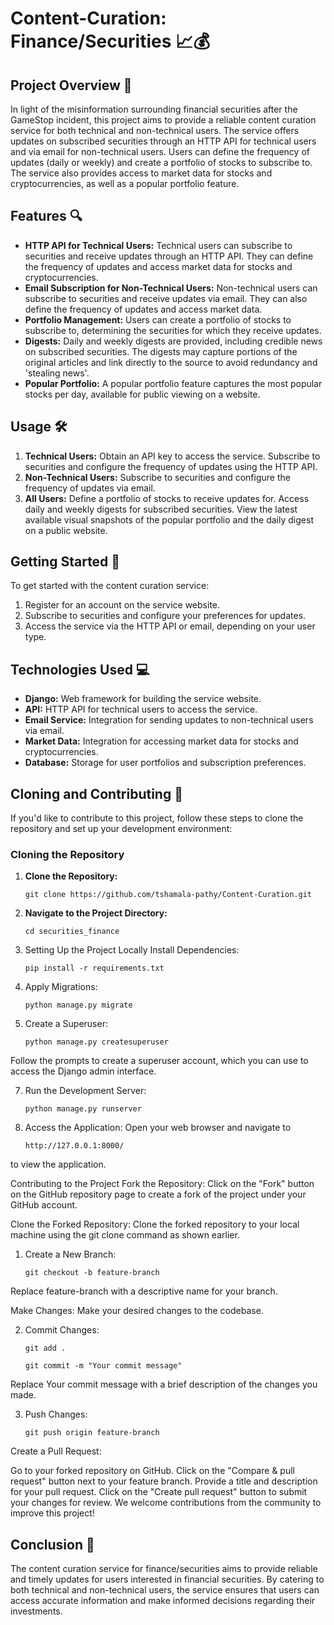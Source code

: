 # Content-Curation: Finance/Securities 📈💰

## Project Overview 🚀

In light of the misinformation surrounding financial securities after the GameStop incident, this project aims to provide a reliable content curation service for both technical and non-technical users. The service offers updates on subscribed securities through an HTTP API for technical users and via email for non-technical users. Users can define the frequency of updates (daily or weekly) and create a portfolio of stocks to subscribe to. The service also provides access to market data for stocks and cryptocurrencies, as well as a popular portfolio feature.

## Features 🔍

- **HTTP API for Technical Users:** Technical users can subscribe to securities and receive updates through an HTTP API. They can define the frequency of updates and access market data for stocks and cryptocurrencies.
- **Email Subscription for Non-Technical Users:** Non-technical users can subscribe to securities and receive updates via email. They can also define the frequency of updates and access market data.
- **Portfolio Management:** Users can create a portfolio of stocks to subscribe to, determining the securities for which they receive updates.
- **Digests:** Daily and weekly digests are provided, including credible news on subscribed securities. The digests may capture portions of the original articles and link directly to the source to avoid redundancy and 'stealing news'.
- **Popular Portfolio:** A popular portfolio feature captures the most popular stocks per day, available for public viewing on a website.

## Usage 🛠️

1. **Technical Users:** Obtain an API key to access the service. Subscribe to securities and configure the frequency of updates using the HTTP API.
2. **Non-Technical Users:** Subscribe to securities and configure the frequency of updates via email.
3. **All Users:** Define a portfolio of stocks to receive updates for. Access daily and weekly digests for subscribed securities. View the latest available visual snapshots of the popular portfolio and the daily digest on a public website.

## Getting Started 🏁

To get started with the content curation service:

1. Register for an account on the service website.
2. Subscribe to securities and configure your preferences for updates.
3. Access the service via the HTTP API or email, depending on your user type.

## Technologies Used 💻

- **Django:** Web framework for building the service website.
- **API:** HTTP API for technical users to access the service.
- **Email Service:** Integration for sending updates to non-technical users via email.
- **Market Data:** Integration for accessing market data for stocks and cryptocurrencies.
- **Database:** Storage for user portfolios and subscription preferences.

## Cloning and Contributing 🚧

If you'd like to contribute to this project, follow these steps to clone the repository and set up your development environment:

### Cloning the Repository

1. **Clone the Repository:**
   ```
   git clone https://github.com/tshamala-pathy/Content-Curation.git
   ```

2. **Navigate to the Project Directory:**
      ```
    cd securities_finance
      ```


4. Setting Up the Project Locally
Install Dependencies:
    ```
   pip install -r requirements.txt
    ```


5. Apply Migrations:
    ```
   python manage.py migrate
    ```  


6. Create a Superuser:
    ```
   python manage.py createsuperuser
    ```

Follow the prompts to create a superuser account, which you can use to access the Django admin interface.

7. Run the Development Server:
    ```
   python manage.py runserver
    ```

8. Access the Application:
Open your web browser and navigate to  
    ```
   http://127.0.0.1:8000/
    ```
to view the application.

Contributing to the Project
Fork the Repository:
Click on the "Fork" button on the GitHub repository page to create a fork of the project under your GitHub account.

Clone the Forked Repository:
Clone the forked repository to your local machine using the git clone command as shown earlier.

1. Create a New Branch:
    ```
   git checkout -b feature-branch
    ```

Replace feature-branch with a descriptive name for your branch.

Make Changes:
Make your desired changes to the codebase.

2. Commit Changes:
    ```
   git add .
    ```
    ```
   git commit -m "Your commit message"
    ```

Replace Your commit message with a brief description of the changes you made.

3. Push Changes:
    ```
   git push origin feature-branch
    ```

Create a Pull Request:

Go to your forked repository on GitHub.
Click on the "Compare & pull request" button next to your feature branch.
Provide a title and description for your pull request.
Click on the "Create pull request" button to submit your changes for review.
We welcome contributions from the community to improve this project!

## Conclusion 🎉

The content curation service for finance/securities aims to provide reliable and timely updates for users interested in financial securities. By catering to both technical and non-technical users, the service ensures that users can access accurate information and make informed decisions regarding their investments.
